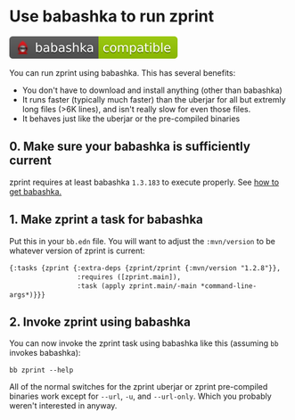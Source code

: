 # Use babashka to run zprint

[![bb compatible](https://raw.githubusercontent.com/babashka/babashka/master/logo/badge.svg)](https://babashka.org)

You can run zprint using babashka.  This has several benefits:

  - You don't have to download and install anything (other than babashka)
  - It runs faster (typically much faster) than the uberjar for all but extremly long files (>6K lines), and isn't really slow for even those files.
  - It behaves just like the uberjar or the pre-compiled binaries

## 0. Make sure your babashka is sufficiently current

zprint requires at least babashka `1.3.183` to execute properly.
See [how to get babashka.](https://github.com/babashka/babashka#quickstart)

## 1. Make zprint a task for babashka

Put this in your `bb.edn` file.  You will want to adjust the
`:mvn/version` to be whatever version of zprint is current:

```
{:tasks {zprint {:extra-deps {zprint/zprint {:mvn/version "1.2.8"}},
                 :requires ([zprint.main]),
                 :task (apply zprint.main/-main *command-line-args*)}}}
```

## 2. Invoke zprint using babashka

You can now invoke the zprint task using babashka like this (assuming `bb` invokes babashka):

```
bb zprint --help
```

All of the normal switches for the zprint uberjar or zprint pre-compiled
binaries work except for `--url`, `-u`, and `--url-only`.  Which you probably
weren't interested in anyway.


